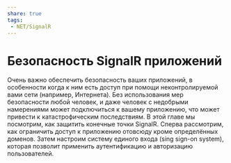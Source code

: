 ```yaml
---
share: true
tags:
 - NET/SignalR
---
```

# Безопасность SignalR приложений
Очень важно обеспечить безопасность ваших приложений, в особенности когда к ним есть доступ при помощи неконтролируемой вами сети (например, Интернета). Без использования мер безопасности любой человек, и даже человек с недобрыми намерениями может подключиться к вашему приложению, что может привести к катастрофическим последствиям.
В этой главе мы посмотрим, как защитить конечные точки SignalR. Сперва рассмотрим, как ограничить доступ к приложению отовсюду кроме определённых доменов. Затем настроим систему единого входа (sing sign-on system), которая позволит применить аутентификацию и авторизацию пользователей.



